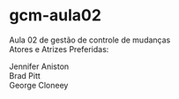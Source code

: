# gcm-aula02 </br>
Aula 02 de gestão de controle de mudanças </br>
Atores e Atrizes Preferidas:

Jennifer Aniston </br>
Brad Pitt </br>
George Cloneey </br>

